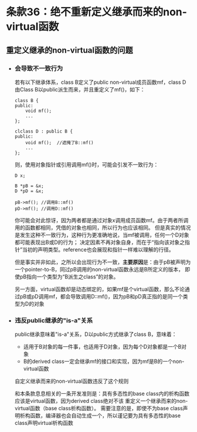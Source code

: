 # 条款36：绝不重新定义继承而来的non-virtual函数

## 重定义继承的non-virtual函数的问题

- ### 会导致不一致行为

  若有以下继承体系，class B定义了public non-virtual成员函数mf，class D由Class B以public派生而来，并且重定义了mf()，如下：
  ```
  class B {
  public:
      void mf();
      ...
  };

  clclass D : public B {
  public:
      void mf();  //遮掩了B::mf()
      ...
  };
  ```

  则，使用对象指针或引用调用mf()时，可能会引发不一致行为：

  ```
  D x;

  B *pB = &x;
  D *pD = &x;

  pB->mf(); //调用B::mf()
  pD->mf(); //调用D::mf()
  ```
  你可能会对此惊讶，因为两者都是通过对象x调用成员函数mf。由于两者所调用的函数都相同，凭借的对象也相同，所以行为也应该相同。
  但是真实的情况是发生这种不一致行为，这种行为更准确地说，当mf被调用，任何一个D对象都可能表现出B或D的行为；
  决定因素不再对象自身，而在于“指向该对象之指针”当初的声明类型。reference也会展现和指针一样难以理解的行径。

  但是事实并非如此，之所以会出现行为不一致，**主要原因**是：由于pB被声明为一个pointer-to-B，同过pB调用的non-virtual函数永远是B所定义的版本，
  即使pB指向一个类型为“B派生之class”的对象。

  另一方面，virtual函数却是动态绑定的，如果mf是个virtual函数，那么不论通过pB或pD调用mf，都会导致调用D::mf()，因为pB和pD真正指的是同一个类型为D的对象



- ### 违反public继承的"is-a"关系

  public继承意味着"is-a"关系，D以public方式继承了class B，意味着：

  - 适用于B对象的每一件事，也适用于D对象，因为每个D对象都是一个B对象
  - B的derived class一定会继承mf的接口和实现，因为mf是B的一个non-virtual函数

  自定义继承而来的non-virtual函数违反了这个规则

  和本条款息息相关的一条开发准则是：具有多态性的base class内的析构函数应该是virtual函数，因为derived class绝对不该
  重定义一个继承而来的non-virtual函数（base class析构函数）。
  需要注意的是，即使不为base class声明析构函数，编译器也会自动生成一个，所以谨记要为具有多态性的base class声明virtual析构函数
